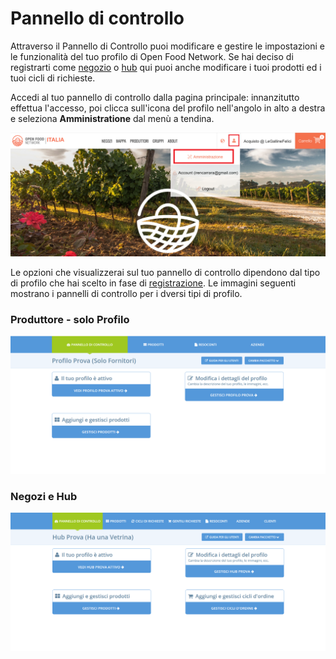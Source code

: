 # Pannello di controllo

Attraverso il Pannello di Controllo puoi modificare e gestire le impostazioni e le funzionalità del tuo profilo di Open Food Network. Se hai deciso di registrarti come [negozio](../your-quick-start-on-ofn-given-who-you-are.md#shop) o [hub](../your-quick-start-on-ofn-given-who-you-are.md#hub) qui puoi anche modificare i tuoi prodotti ed i tuoi cicli di richieste.

Accedi al tuo pannello di controllo dalla pagina principale: innanzitutto effettua l'accesso, poi clicca sull'icona del profilo nell'angolo in alto a destra e seleziona **Amministratione** dal menù a tendina.

![](../.gitbook/assets/pannello-di-controllo.png)

Le opzioni che visualizzerai sul tuo pannello di controllo dipendono dal tipo di profilo che hai scelto in fase di [registrazione](register-and-create-your-profile.md). Le immagini seguenti mostrano i pannelli di controllo per i dversi tipi di profilo.

### Produttore - solo Profilo

![](../.gitbook/assets/pannello-di-controllo-solo-profilo.png)

### Negozi e Hub

![](../.gitbook/assets/pannello-di-controllo-hub.png)

